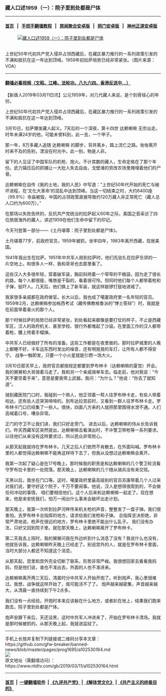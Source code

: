 ### 藏人口述1959（一）：院子里到处都是尸体
------------------------

#### [首页](https://github.com/gfw-breaker/banned-news/blob/master/README.md) &nbsp;&nbsp;|&nbsp;&nbsp; [手把手翻墙教程](https://github.com/gfw-breaker/guides/wiki) &nbsp;&nbsp;|&nbsp;&nbsp; [禁闻聚合安卓版](https://github.com/gfw-breaker/bn-android) &nbsp;&nbsp;|&nbsp;&nbsp; [网门安卓版](https://github.com/oGate2/oGate) &nbsp;&nbsp;|&nbsp;&nbsp; [神州正道安卓版](https://github.com/SzzdOgate/update) 



<div><div class="featured_image">
 <a href="https://i.ntdtv.com/assets/uploads/2019/03/la-sa.jpg" target="_blank">
  <figure>
   <img alt="藏人口述1959（一）：院子里到处都是尸体" src="https://i.ntdtv.com/assets/uploads/2019/03/la-sa-800x450.jpg"/>
  </figure><br/>
 </a>
 <span class="caption">
  上世纪50年代初共产党入侵并占领西藏后，在藏区暴力推行的一系列政策引发的不满和抵抗在这一年达到顶峰。1959年初拉萨局势已经非常紧张。（图片来源：VOA）
 </span>
</div>
</div><hr/>

#### [翻墙必看视频（文昭、江峰、法轮功、八九六四、香港反送中...）](https://github.com/gfw-breaker/banned-news/blob/master/pages/links.md)

<div><div class="post_content" itemprop="articleBody">
 <p>
  【新唐人2019年03月11日讯】公元1959年，对几代藏人来说，是个刻骨铭心的年份。
 </p>
 <p>
  上世纪50年代初共产党入侵并占领西藏后，在藏区暴力推行的一系列政策引发的不满和抵抗在这一年达到顶峰。
 </p>
 <p>
  3月10日，拉萨爆发藏人起义。7天后的一个深夜，第十四世
  <ok href="https://www.ntdtv.com/gb/达赖喇嘛.htm">
   达赖喇嘛
  </ok>
  无奈出走。时年未满24岁的他，可能未曾料到，此一去，一个甲子。
 </p>
 <p>
  那一年，8万多藏人追随
  <ok href="https://www.ntdtv.com/gb/达赖喇嘛.htm">
   达赖喇嘛
  </ok>
  的脚步，背井离乡，踏上流亡之路。匆匆离开时来不及的告别，湮没在时光中。此一别，物是人非。
 </p>
 <p>
  留下的人见证了中国军队的机枪、炮火。不计其数的藏人，生命定格在了那个年份。武力镇压后的抓捕让一大批人失去自由，戈壁滩的劳改农场里掩埋着他们的尸骨。
 </p>
 <p>
  达赖喇嘛在自传《我的土地，我的人民》中写道：“上世纪50年代开始的死亡与破坏进程，在‘文化大革命’的混乱中达到顶峰。当这一切结束之时，大约6400座（99.9%）寺庙被毁，中国的占领政策直接导致约120万藏人非正常死亡（藏人总人口约为600万）。”
 </p>
 <p>
  在那场以失败告终的，反抗共产党统治的拉萨起义60年之际，美国之音采访了四位旅居海外的藏人，讲述1959在他们生命中留下的印记。
 </p>
 <p>
  今天刊登第一部分——《土丹堪尊：院子里到处都是尸体》。
 </p>
 <p>
  土丹堪尊77岁，前政府官员，1959年被抓，坐牢四年，1983年离开西藏，现居美国。
 </p>
 <p>
  1941年我出生在拉萨。1951年中共军人刚到拉萨时，他们先驻扎在拉萨东郊的一片空地上。和很多人一样，我和哥哥也去那里看了。
 </p>
 <p>
  这些汉人大多很年轻，穿着破军装，胸前斜挎着一个窄窄的干粮袋。因为走了很长的路，每个人都很瘦，嘴唇是干裂的，看着很可怜。但同时他们每个人都带着枪和子弹，挺吓人。几天后，他们换上了新军装，就这样敲锣打鼓地进城了。
 </p>
 <p>
  我家很多亲戚都在政府做官。长大以后，我也成了噶厦政府里一名年轻的官员。 1959年2月，达赖喇嘛参加格西考试（藏传佛教格鲁派的“博士答辩”）时，我就是在前面举着香火的那个人。
 </p>
 <p>
  那个时候拉萨的局势已经非常紧张，到处看起来都像是要打仗的样子，不止是西藏军区，汉人的政府机关、甚至学校、银行外都堆起了沙袋。在里面工作的汉人都带着枪，腰上挎着手榴弹。
 </p>
 <p>
  中共军人已经做好了所有的准备。这些工作都是在夜里做的。那时拉萨城里的人晚上都睡不好，卡车运东西时发出的噪音，还有明晃晃的车灯，让所有人都不得安宁。 战争一触即发，只要一个小火星就能引燃一场大火。
 </p>
 <p>
  3月10日那天早上，政府官员都按规定都要到罗布林卡（达赖喇嘛的夏宫）开会。我的舅舅和大哥骑着马走了。我和另一个亲戚骑单车去。临走前，他对我说：“今天不要空着手来”，意思是要我带上武器。我问：“为什么？”他说：“你去了就知道”。
 </p>
 <p>
  骑到藏医院门口时，我碰到一个熟人，他正领着一帮人往罗布林卡走，有些人带着哈达，还有些人还哭哭啼啼的。到布达拉宫前时，又看到一群人往罗布林卡走。罗布林卡门口已经集了一些人。很快，四面八方来的人就把那里围得水泄不通。人们高喊着口号，嘈杂异常。
 </p>
 <p>
  正门的守卫不让我们进，我们只好走旁门。 进去以后，达赖喇嘛的侍从长告诉我们，昨天西藏军区突然提出，达赖喇嘛去看演出时，不许警卫带枪等一系列要求。以往他们从来没有这样要求过，所以民众非常担心。
 </p>
 <p>
  从那天起我就待在罗布林卡。几天之后人们依然不肯散去，在外面叫喊。罗布林卡里的人都觉得达赖喇嘛不能再这样待下去了，但我从没想过达赖喇嘛会离开。
 </p>
 <p>
  我第一次起了疑心是在17号晚上。那时候我的职责是和达赖喇嘛的几个警卫轮流看守罗布拉卡里的一处院落。那天晚上，达赖喇嘛的几个随从骑兵没有来交班。
 </p>
 <p>
  天黑以后，我坐在门口等。这时，噶厦政府里最高级别的官员苏康带着几个人过来对我们说，要守好这个院子，千万不要闹事。他说，汉人是想得很周到的，不会做任何冲动的事情， 咱们要相信他们。这个人后来和达赖喇嘛一起走了。现在想来，他是来安抚我们，怕万一闹出什么事来会破坏出走计划。
 </p>
 <p>
  那天晚上，我第一次听到拉萨河畔传来机关枪的声音，整整发了一盘子弹。我们很害怕，去罗布林卡总指挥的地方，请求给我们发枪和子弹。 总指挥坚决拒绝，非常严肃地说，枪声在很远的地方，罗布林卡里绝不能出什么乱子。 我们没有办法，只好又回到院子里。就在那天晚上，达赖喇嘛离开了罗布林卡。
 </p>
 <p>
  第二天我去上班时，我的舅舅问我在外边听到什么消息了没有？我说什么也没有，他就告诉我，达赖喇嘛昨天晚上已经走了。别说宫外的人，就是在罗布林卡里面，当时大部分人都还不知道这个消息。
 </p>
 <p>
  从那天起，宫里和宫外完全切断了联系，形势非常严峻。我很想回家去看看我妈妈，但是他们说，谁也不准出去，外面的人也不准进来。
 </p>
 <p>
  达赖喇嘛离开两三天后，清晨时分中共军人开始开炮了。听到炮声，我心里很难过。我想，战争就这样开始了，我可能活不了了。 炮声越来越密集，声音越来越大，从清晨一直持续到下午2点多。
 </p>
 <p>
  我们没有一点经验。开炮时本来应该躲在什么地方，或者趴在地上，结果我们跑来跑去，院子里到处都是尸体。
 </p>
 <p>
  炮声安静下来后，天还没黑，这时中共军人冲进来了，开始在罗布林卡清场。我就是那时候被抓的。从那天晚上起，我就进监狱了。
 </p>
</div></div>
<hr/>
手机上长按并复制下列链接或二维码分享本文章：<br/>
https://github.com/gfw-breaker/banned-news/blob/master/pages/prog1695/a102530164.md <br/>
<a href='https://github.com/gfw-breaker/banned-news/blob/master/pages/prog1695/a102530164.md'><img src='https://github.com/gfw-breaker/banned-news/blob/master/pages/prog1695/a102530164.md.png'/></a> <br/>
原文地址（需翻墙访问）：https://www.ntdtv.com/gb/2019/03/11/a102530164.html


------------------------
#### [首页](https://github.com/gfw-breaker/banned-news/blob/master/README.md) &nbsp;|&nbsp; [一键翻墙软件](https://github.com/gfw-breaker/nogfw/blob/master/README.md) &nbsp;| [《九评共产党》](https://github.com/gfw-breaker/9ping.md/blob/master/README.md#九评之一评共产党是什么) | [《解体党文化》](https://github.com/gfw-breaker/jtdwh.md/blob/master/README.md) | [《共产主义的终极目的》](https://github.com/gfw-breaker/gczydzjmd.md/blob/master/README.md)


<img src='http://gfw-breaker.win/banned-news/pages/prog1695/a102530164.md' width='0px' height='0px'/>